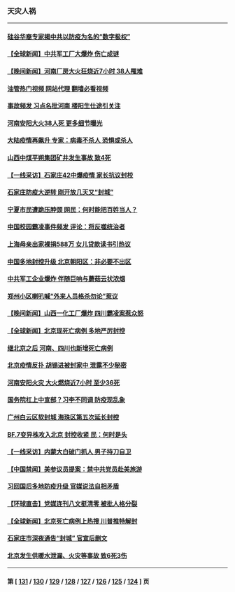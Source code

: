 ### 天灾人祸
---
#### [硅谷华裔专家揭中共以防疫为名的“数字极权”](../../pages/ncid280/n13871682.md?11240445) 
#### [【全球新闻】中共军工厂大爆炸 伤亡成谜](../../pages/ncid280/n13871444.md?11240445) 
#### [【晚间新闻】河南厂房大火狂烧近7小时 38人罹难](../../pages/ncid280/n13871443.md?11240445) 
#### [油管热门视频 网站代理 翻墙必看视频](http://138.2.39.72:81/youtube.html?epic-marker?11240445)
#### [事故频发 习点名批河南 楼阳生仕途引关注](../../pages/ncid280/n13871274.md?11240445) 
#### [河南安阳大火38人死 更多细节曝光](../../pages/ncid280/n13871206.md?11240445) 
#### [大陆疫情再飙升 专家：病毒不杀人 恐惧或杀人](../../pages/ncid280/n13871007.md?11240445) 
#### [山西中煤平朔集团矿井发生事故 致4死](../../pages/ncid280/n13871201.md?11240445) 
#### [【一线采访】石家庄42中爆疫情 家长抗议封校](../../pages/ncid280/n13870759.md?11240445) 
#### [石家庄防疫大逆转 刚开放几天又“封城”](../../pages/ncid280/n13870977.md?11240445) 
#### [宁夏市民遭跪压脖颈  网民：何时能把百姓当人？](../../pages/ncid280/n13870829.md?11240445) 
#### [中国校园霸凌事件频发 评论：将反噬统治者](../../pages/ncid280/n13870860.md?11240445) 
#### [上海母亲出家裸捐588万 女儿贷款读书引热议](../../pages/ncid280/n13870817.md?11240445) 
#### [中国多地封控升级 北京朝阳区：非必要不出区](../../pages/ncid280/n13870806.md?11240445) 
#### [中共军工企业爆炸 伴随巨响与蘑菇云状浓烟](../../pages/ncid280/n13870733.md?11240445) 
#### [郑州小区喇叭喊“外来人员格杀勿论”惹议](../../pages/ncid280/n13870782.md?11240445) 
#### [【晚间新闻】山西一化工厂爆炸 四川霸凌案惹众怒](../../pages/ncid280/n13870739.md?11240445) 
#### [【全球新闻】北京现死亡病例 多地严厉封控](../../pages/ncid280/n13870730.md?11240445) 
#### [继北京之后 河南、四川也新增死亡病例](../../pages/ncid280/n13870560.md?11240445) 
#### [北京疫情反扑 胡锡进被封家中 泄露不少秘密](../../pages/ncid280/n13870633.md?11240445) 
#### [河南安阳火灾 大火燃烧近7小时 至少36死](../../pages/ncid280/n13870495.md?11240445) 
#### [国务院杠上中宣部？习李不同调 防疫现乱象](../../pages/ncid280/n13870340.md?11240445) 
#### [广州白云区软封城 海珠区第五次延长封控](../../pages/ncid280/n13870085.md?11240445) 
#### [BF.7变异株攻入北京 封控收紧 民：何时是头](../../pages/ncid280/n13870143.md?11240445) 
#### [【一线采访】内蒙大白破门抓人 男子持刀自卫](../../pages/ncid280/n13869975.md?11240445) 
#### [【中国禁闻】美参议员提案：禁中共党员赴美旅游](../../pages/ncid280/n13870126.md?11240445) 
#### [习回国后多地防疫升级 官媒说法自相矛盾](../../pages/ncid280/n13869956.md?11240445) 
#### [【环球直击】党媒连刊八文挺清零 被批人格分裂](../../pages/ncid280/n13870127.md?11240445) 
#### [【全球新闻】北京死亡病例上热搜 川普推特解封](../../pages/ncid280/n13870128.md?11240445) 
#### [石家庄市深夜通告“封城” 官宣后删文](../../pages/ncid280/n13869727.md?11240445) 
#### [北京发生供暖水泄漏、火灾等事故 致6死3伤](../../pages/ncid280/n13870072.md?11240445) 

---
#### 第 [ [131](./131.md?11240445) / [130](./130.md?11240445) / [129](./129.md?11240445) / [128](./128.md?11240445) / [127](./127.md?11240445) / [126](./126.md?11240445) / [125](./125.md?11240445) / [124](./124.md?11240445) ] 页
